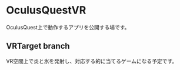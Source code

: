 # OculusQuestVR

OculusQuest上で動作するアプリを公開する場です。

## VRTarget branch

VR空間上で炎と氷を発射し、対応する的に当てるゲームになる予定です。